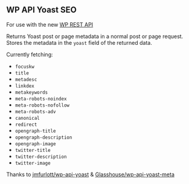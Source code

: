 
## WP API Yoast SEO

For use with the new [WP REST API](http://v2.wp-api.org/)

Returns Yoast post or page metadata in a normal post or page request.  Stores the metadata in the `yoast` field of the returned data.

Currently fetching:

- `focuskw`
- `title`
- `metadesc`
- `linkdex`
- `metakeywords`
- `meta-robots-noindex`
- `meta-robots-nofollow`
- `meta-robots-adv`
- `canonical`
- `redirect`
- `opengraph-title`
- `opengraph-description`
- `opengraph-image`
- `twitter-title`
- `twitter-description`
- `twitter-image`

Thanks to [jmfurlott/wp-api-yoast](https://github.com/jmfurlott/wp-api-yoast) & [Glasshouse/wp-api-yoast-meta](https://github.com/Glasshouse/wp-api-yoast-meta)
